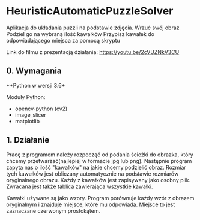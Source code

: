 # HeuristicAutomaticPuzzleSolver
Aplikacja do układania puzzli na podstawie zdjęcia.
Wrzuć swój obraz
Podziel go na wybraną ilość kawałków
Przypisz kawałek do odpowiadającego miejsca za pomocą skryptu

Link do filmu z prezentacją działania: https://youtu.be/2cVUZNkV3CU



## 0. Wymagania

**Python w wersji 3.6+

Moduły Python:

*  opencv-python (cv2)
*  image_slicer
*  matplotlib


## 1. Działanie

Pracę z programem należy rozpocząć od podania ścieżki do obrazka, który chcemy przetwarzać(najlepiej w formacie jpg lub png). 
Następnie program zapyta nas o ilość "kawałków" na jakie chcemy podzielić obraz. Rozmiar tych kawałków jest obliczany automatycznie na podstawie rozmiarów oryginalnego obrazu. Każdy z kawałków jest zapisywany jako osobny plik. Zwracana jest także tablica zawierająca wszystkie kawałki. 

Kawałki używane są jako wzory. Program porównuje każdy wzór z obrazem oryginalnym i znajduje miejsce, które mu odpowiada. Miejsce to jest zaznaczane czerwonym prostokątem.

